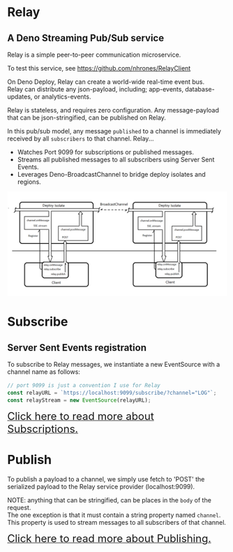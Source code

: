 # Relay
## A Deno Streaming Pub/Sub service   
 
Relay is a simple peer-to-peer communication microservice.    

To test this service, see https://github.com/nhrones/RelayClient

On Deno Deploy, Relay can create a world-wide real-time event bus.   
Relay can distribute any json-payload, including; app-events, database-updates, or analytics-events.  

Relay is stateless, and requires zero configuration.  Any message-payload that can be json-stringified, can be published on Relay.
   
In this pub/sub model, any message `published` to a channel is immediately   
received by all `subscribers` to that channel. Relay...

  - Watches Port 9099 for subscriptions or published messages.
  - Streams all published messages to all subscribers using Server Sent Events.
  - Leverages Deno-BroadcastChannel to bridge deploy isolates and regions.

![Alt text](SSE-BC.png)

# Subscribe 
## Server Sent Events registration
To subscribe to Relay messages, we instantiate a new EventSource with a channel name as follows:
```ts 
// port 9099 is just a convention I use for Relay
const relayURL = `https://localhost:9099/subscribe/?channel="LOG"`;
const relayStream = new EventSource(relayURL);
```
[<font size="5">Click here to read more about Subscriptions.</font>](docs/subscribe.md) 

# Publish

To publish a payload to a channel, we simply use fetch to 'POST' the serialized payload to the Relay service provider (localhost:9099).  
 
NOTE: anything that can be stringified, can be places in the `body` of the request.   
The one exception is that it must contain a string property named `channel`. This property is used to stream messages to all subscribers of that channel.  

[<font size="5">Click here to read more about Publishing.</font>](docs/publish.md) 

